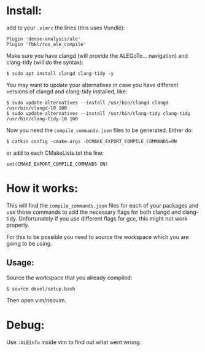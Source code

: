 
# Install:

add to your `.vimrc` the lines (this uses Vundle):

    Plugin 'dense-analysis/ale'
    Plugin 'fbkl/ros_ale_compile'

Make sure you have clangd (will provide the ALEGoTo... navigation) and clang-tidy (will do the syntax):

    $ sudo apt install clangd clang-tidy -y

You may want to update your alternatives in case you have different versions of clangd and clang-tidy installed, like:

    $ sudo update-alternatives --install /usr/bin/clangd clangd /usr/bin/clangd-10 100
    $ sudo update-alternatives --install /usr/bin/clang-tidy clang-tidy /usr/bin/clang-tidy-10 100

Now you need the `compile_commands.json` files to be generated. Either do:

    $ catkin config -cmake-args -DCMAKE_EXPORT_COMPILE_COMMANDS=ON

or add to each CMakeLists.txt the line:

    set(CMAKE_EXPORT_COMPILE_COMMANDS ON)

# How it works:

This will find the `compile_commands.json` files for each of your packages and use those commands to add the necessary flags for both clangd and clang-tidy. Unfortunately if you use different flags for gcc, this might not work properly. 

For this to be possible you need to source the workspace which you are going to be using.

##  Usage:

Source the workspace that you already compiled:

    $ source devel/setup.bash

Then open vim/neovim. 

# Debug:

Use `:ALEInfo` inside vim to find out what went wrong.
